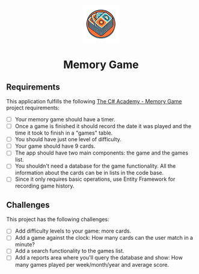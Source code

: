 <div align="center">
    <img src="./_resources/memory-game-logo.png" alt="logo" width="100px" />
    <h1>Memory Game</h1>
</div>

## Requirements

This application fulfills the following [The C# Academy - Memory Game](https://thecsharpacademy.com/project/40/memory-game) project requirements:

- [ ] Your memory game should have a timer.
- [ ] Once a game is finished it should record the date it was played and the time it took to finish in a "games" table.
- [ ] You should have just one level of difficulty.
- [ ] Your game should have 9 cards.
- [ ] The app should have two main components: the game and the games list.
- [ ] You shouldn't need a database for the game functionality. All the information about the cards can be in lists in the code base.
- [ ] Since it only requires basic operations, use Entity Framework for recording game history.

## Challenges

This project has the following challenges:
- [ ] Add difficulty levels to your game: more cards.
- [ ] Add a game against the clock: How many cards can the user match in a minute?
- [ ] Add a search functionality to the games list.
- [ ] Add a reports area where you'll query the database and show: How many games played per week/month/year and average score.
